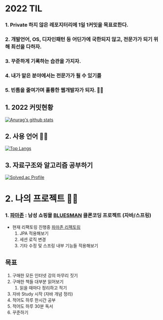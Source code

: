 # 2022 TIL
### 1. Private 하지 않은 레포지터리에 1일 1커밋을 목표로한다.
### 2. 개발언어, OS, 디자인패턴 등 어딘가에 국한되지 않고, 전문가가 되기 위해 최선을 다하자.
### 3. 꾸준하게 기록하는 습관을 가지자.
### 4. 내가 맡은 분야에서는 전문가가 될 수 있기를
### 5. 빈틈을 줄여가며 훌륭한 웹개발자가 되자.  👨‍💻

## 1. 2022 커밋현황
[![Anurag's github stats](https://github-readme-stats.vercel.app/api?username=Ethan-kim9&show_icons=true&theme=cobalt)](https://github.com/Ethan-kim9)
## 2. 사용 언어 👨‍💻
[![Top Langs](https://github-readme-stats.vercel.app/api/top-langs/?username=Ethan-kim9&theme=cobalt)](https://github.com/anuraghazra/github-readme-stats)
## 3. 자료구조와 알고리즘 공부하기
[![Solved.ac Profile](http://mazassumnida.wtf/api/v2/generate_badge?boj=hey00507)](https://solved.ac/hey00507/)




# 2. 나의 프로젝트 👨‍💻
### 1. [파마존](https://github.com/jackson-hong/pamajon) : 남성 쇼핑몰 [BLUESMAN](http://bluesman.co.kr/) 클론코딩 프로젝트 (자바/스프링)
- 현재 리팩토링 진행중 [파마존 리펙토링](https://github.com/Ethan-kim9/pamajon_refactoring)
   1. JPA 적용해보기
   2. 세션 로직 변경
   3. 기타 수정 및 스프링 내부 기능들 적용해보기   



## 목표
1. 구매한 모든 인터넷 강의 마무리 짓기
2. 구매한 책들 대부분 읽어보기
   1. 읽을 때마다 정리하고 적기
3. 자바 Study 시작 (자바 개념 정리)
4. 적어도 하루 한시간 공부
5. 적어도 하루 30분 독서
6. 꾸준하기